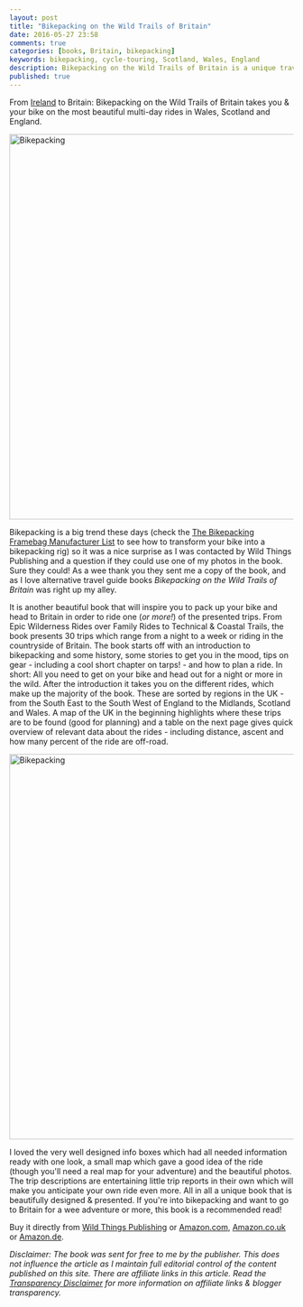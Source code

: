 ```yaml
---
layout: post
title: "Bikepacking on the Wild Trails of Britain"
date: 2016-05-27 23:58
comments: true
categories: [books, Britain, bikepacking]
keywords: bikepacking, cycle-touring, Scotland, Wales, England
description: Bikepacking on the Wild Trails of Britain is a unique travel guide which presents 30 trips across the British Isle for you to explore. Beautifully designed and with great photos, this is a great book for bikepacking enthusiasts and those who want to find out about it.
published: true
---
```


From [Ireland](https://hikinginfinland.com/2016/05/wild-atlantic-way.html) to Britain: Bikepacking on the Wild Trails of Britain takes you & your bike on the most beautiful multi-day rides in Wales, Scotland and England. 

<a data-flickr-embed="true"  href="https://www.flickr.com/photos/hendrikmorkel/27183101282/in/dateposted/" title="Bikepacking"><img src="https://c3.staticflickr.com/8/7252/27183101282_48e647f3ba_b.jpg" width="1024" height="683" alt="Bikepacking"></a><script async src="//embedr.flickr.com/assets/client-code.js" charset="utf-8"></script>

<!-- more -->

Bikepacking is a big trend these days (check the [The Bikepacking Framebag Manufacturer List](https://hikinginfinland.com/2015/02/bikepacking-bag-manufacturers.html) to see how to transform your bike into a bikepacking rig) so it was a nice surprise as I was contacted by Wild Things Publishing and a question if they could use one of my photos in the book. Sure they could! As a wee thank you they sent me a copy of the book, and as I love alternative travel guide books *Bikepacking on the Wild Trails of Britain* was right up my alley.

It is another beautiful book that will inspire you to pack up your bike and head to Britain in order to ride one (*or more!*) of the presented trips. From Epic Wilderness Rides over Family Rides to Technical & Coastal Trails, the book presents 30 trips which range from a night to a week or riding in the countryside of Britain. The book starts off with an introduction to bikepacking and some history, some stories to get you in the mood, tips on gear - including a cool short chapter on tarps! - and how to plan a ride. In short: All you need to get on your bike and head out for a night or more in the wild. After the introduction it takes you on the different rides, which make up the majority of the book. These are sorted by regions in the UK - from the South East to the South West of England to the Midlands, Scotland and Wales. A map of the UK in the beginning highlights where these trips are to be found (good for planning) and a table on the next page gives  quick overview of relevant data about the rides - including distance, ascent and how many percent of the ride are off-road. 

<a data-flickr-embed="true"  href="https://www.flickr.com/photos/hendrikmorkel/27183101142/in/dateposted/" title="Bikepacking"><img src="https://c7.staticflickr.com/8/7326/27183101142_3113691725_b.jpg" width="1024" height="683" alt="Bikepacking"></a><script async src="//embedr.flickr.com/assets/client-code.js" charset="utf-8"></script>

I loved the very well designed info boxes which had all needed information ready with one look, a small map which gave a good idea of the ride (though you'll need a real map for your adventure) and the beautiful photos. The trip descriptions are entertaining little trip reports in their own which will make you anticipate your own ride even more. All in all a unique book that is beautifully designed & presented. If you're into bikepacking and want to go to Britain for a wee adventure or more, this book is a recommended read!

Buy it directly from [Wild Things Publishing](http://www.wildthingspublishing.com/product/bikepacking-book/) or [Amazon.com](http://amzn.to/1Z5i3Sr), [Amazon.co.uk](http://amzn.to/27UUYI3) or [Amazon.de](http://amzn.to/1Z5hJmE).

*Disclaimer: The book was sent for free to me by the publisher. This does not influence the article as I maintain full editorial control of the content published on this site. There are affiliate links in this article. Read the [Transparency Disclaimer](https://hikinginfinland.com/about/) for more information on affiliate links & blogger transparency.*